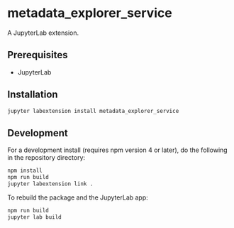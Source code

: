 # metadata_explorer_service

A JupyterLab extension.


## Prerequisites

* JupyterLab

## Installation

```bash
jupyter labextension install metadata_explorer_service
```

## Development

For a development install (requires npm version 4 or later), do the following in the repository directory:

```bash
npm install
npm run build
jupyter labextension link .
```

To rebuild the package and the JupyterLab app:

```bash
npm run build
jupyter lab build
```

